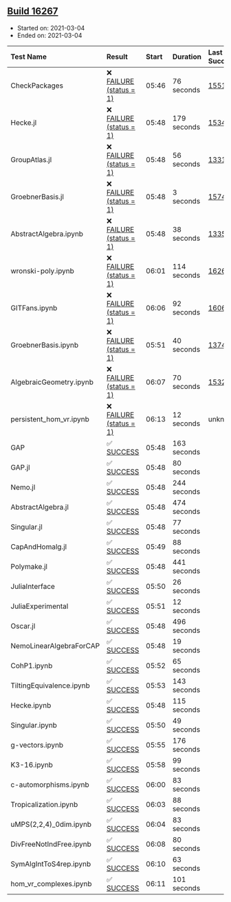## [Build 16267](https://oscarci.mathematik.uni-kl.de/job/oscar/16267/)

* Started on: 2021-03-04
* Ended on: 2021-03-04

| Test Name    | Result | Start | Duration | Last Success | First Failure |
|:-------------|:-------|:------|:---------|:-------------|:--------------|
| CheckPackages | ❌ [FAILURE (status = 1)](https://oscarci.mathematik.uni-kl.de/job/oscar/16267/artifact/logs/build-16267/CheckPackages.log) | 05:46 | 76 seconds | [15514](https://oscarci.mathematik.uni-kl.de/job/oscar/15514/) | [15515](https://oscarci.mathematik.uni-kl.de/job/oscar/15515/) |
| Hecke.jl | ❌ [FAILURE (status = 1)](https://oscarci.mathematik.uni-kl.de/job/oscar/16267/artifact/logs/build-16267/Hecke.jl.log) | 05:48 | 179 seconds | [15344](https://oscarci.mathematik.uni-kl.de/job/oscar/15344/) | [15348](https://oscarci.mathematik.uni-kl.de/job/oscar/15348/) |
| GroupAtlas.jl | ❌ [FAILURE (status = 1)](https://oscarci.mathematik.uni-kl.de/job/oscar/16267/artifact/logs/build-16267/GroupAtlas.jl.log) | 05:48 | 56 seconds | [13311](https://oscarci.mathematik.uni-kl.de/job/oscar/13311/) | [13312](https://oscarci.mathematik.uni-kl.de/job/oscar/13312/) |
| GroebnerBasis.jl | ❌ [FAILURE (status = 1)](https://oscarci.mathematik.uni-kl.de/job/oscar/16267/artifact/logs/build-16267/GroebnerBasis.jl.log) | 05:48 | 3 seconds | [15745](https://oscarci.mathematik.uni-kl.de/job/oscar/15745/) | [15746](https://oscarci.mathematik.uni-kl.de/job/oscar/15746/) |
| AbstractAlgebra.ipynb | ❌ [FAILURE (status = 1)](https://oscarci.mathematik.uni-kl.de/job/oscar/16267/artifact/logs/build-16267/AbstractAlgebra.ipynb.log) | 05:48 | 38 seconds | [13355](https://oscarci.mathematik.uni-kl.de/job/oscar/13355/) | [13356](https://oscarci.mathematik.uni-kl.de/job/oscar/13356/) |
| wronski-poly.ipynb | ❌ [FAILURE (status = 1)](https://oscarci.mathematik.uni-kl.de/job/oscar/16267/artifact/logs/build-16267/wronski-poly.ipynb.log) | 06:01 | 114 seconds | [16266](https://oscarci.mathematik.uni-kl.de/job/oscar/16266/) | [16267](https://oscarci.mathematik.uni-kl.de/job/oscar/16267/) |
| GITFans.ipynb | ❌ [FAILURE (status = 1)](https://oscarci.mathematik.uni-kl.de/job/oscar/16267/artifact/logs/build-16267/GITFans.ipynb.log) | 06:06 | 92 seconds | [16068](https://oscarci.mathematik.uni-kl.de/job/oscar/16068/) | [16069](https://oscarci.mathematik.uni-kl.de/job/oscar/16069/) |
| GroebnerBasis.ipynb | ❌ [FAILURE (status = 1)](https://oscarci.mathematik.uni-kl.de/job/oscar/16267/artifact/logs/build-16267/GroebnerBasis.ipynb.log) | 05:51 | 40 seconds | [13748](https://oscarci.mathematik.uni-kl.de/job/oscar/13748/) | [13749](https://oscarci.mathematik.uni-kl.de/job/oscar/13749/) |
| AlgebraicGeometry.ipynb | ❌ [FAILURE (status = 1)](https://oscarci.mathematik.uni-kl.de/job/oscar/16267/artifact/logs/build-16267/AlgebraicGeometry.ipynb.log) | 06:07 | 70 seconds | [15322](https://oscarci.mathematik.uni-kl.de/job/oscar/15322/) | [15323](https://oscarci.mathematik.uni-kl.de/job/oscar/15323/) |
| persistent_hom_vr.ipynb | ❌ [FAILURE (status = 1)](https://oscarci.mathematik.uni-kl.de/job/oscar/16267/artifact/logs/build-16267/persistent_hom_vr.ipynb.log) | 06:13 | 12 seconds | unknown | unknown |
| GAP | ✅ [SUCCESS](https://oscarci.mathematik.uni-kl.de/job/oscar/16267/artifact/logs/build-16267/GAP.log) | 05:48 | 163 seconds |  |  |
| GAP.jl | ✅ [SUCCESS](https://oscarci.mathematik.uni-kl.de/job/oscar/16267/artifact/logs/build-16267/GAP.jl.log) | 05:48 | 80 seconds |  |  |
| Nemo.jl | ✅ [SUCCESS](https://oscarci.mathematik.uni-kl.de/job/oscar/16267/artifact/logs/build-16267/Nemo.jl.log) | 05:48 | 244 seconds |  |  |
| AbstractAlgebra.jl | ✅ [SUCCESS](https://oscarci.mathematik.uni-kl.de/job/oscar/16267/artifact/logs/build-16267/AbstractAlgebra.jl.log) | 05:48 | 474 seconds |  |  |
| Singular.jl | ✅ [SUCCESS](https://oscarci.mathematik.uni-kl.de/job/oscar/16267/artifact/logs/build-16267/Singular.jl.log) | 05:48 | 77 seconds |  |  |
| CapAndHomalg.jl | ✅ [SUCCESS](https://oscarci.mathematik.uni-kl.de/job/oscar/16267/artifact/logs/build-16267/CapAndHomalg.jl.log) | 05:49 | 88 seconds |  |  |
| Polymake.jl | ✅ [SUCCESS](https://oscarci.mathematik.uni-kl.de/job/oscar/16267/artifact/logs/build-16267/Polymake.jl.log) | 05:48 | 441 seconds |  |  |
| JuliaInterface | ✅ [SUCCESS](https://oscarci.mathematik.uni-kl.de/job/oscar/16267/artifact/logs/build-16267/JuliaInterface.log) | 05:50 | 26 seconds |  |  |
| JuliaExperimental | ✅ [SUCCESS](https://oscarci.mathematik.uni-kl.de/job/oscar/16267/artifact/logs/build-16267/JuliaExperimental.log) | 05:51 | 12 seconds |  |  |
| Oscar.jl | ✅ [SUCCESS](https://oscarci.mathematik.uni-kl.de/job/oscar/16267/artifact/logs/build-16267/Oscar.jl.log) | 05:48 | 496 seconds |  |  |
| NemoLinearAlgebraForCAP | ✅ [SUCCESS](https://oscarci.mathematik.uni-kl.de/job/oscar/16267/artifact/logs/build-16267/NemoLinearAlgebraForCAP.log) | 05:48 | 19 seconds |  |  |
| CohP1.ipynb | ✅ [SUCCESS](https://oscarci.mathematik.uni-kl.de/job/oscar/16267/artifact/logs/build-16267/CohP1.ipynb.log) | 05:52 | 65 seconds |  |  |
| TiltingEquivalence.ipynb | ✅ [SUCCESS](https://oscarci.mathematik.uni-kl.de/job/oscar/16267/artifact/logs/build-16267/TiltingEquivalence.ipynb.log) | 05:53 | 143 seconds |  |  |
| Hecke.ipynb | ✅ [SUCCESS](https://oscarci.mathematik.uni-kl.de/job/oscar/16267/artifact/logs/build-16267/Hecke.ipynb.log) | 05:48 | 115 seconds |  |  |
| Singular.ipynb | ✅ [SUCCESS](https://oscarci.mathematik.uni-kl.de/job/oscar/16267/artifact/logs/build-16267/Singular.ipynb.log) | 05:50 | 49 seconds |  |  |
| g-vectors.ipynb | ✅ [SUCCESS](https://oscarci.mathematik.uni-kl.de/job/oscar/16267/artifact/logs/build-16267/g-vectors.ipynb.log) | 05:55 | 176 seconds |  |  |
| K3-16.ipynb | ✅ [SUCCESS](https://oscarci.mathematik.uni-kl.de/job/oscar/16267/artifact/logs/build-16267/K3-16.ipynb.log) | 05:58 | 99 seconds |  |  |
| c-automorphisms.ipynb | ✅ [SUCCESS](https://oscarci.mathematik.uni-kl.de/job/oscar/16267/artifact/logs/build-16267/c-automorphisms.ipynb.log) | 06:00 | 83 seconds |  |  |
| Tropicalization.ipynb | ✅ [SUCCESS](https://oscarci.mathematik.uni-kl.de/job/oscar/16267/artifact/logs/build-16267/Tropicalization.ipynb.log) | 06:03 | 88 seconds |  |  |
| uMPS(2,2,4)_0dim.ipynb | ✅ [SUCCESS](https://oscarci.mathematik.uni-kl.de/job/oscar/16267/artifact/logs/build-16267/uMPS-2-2-4-_0dim.ipynb.log) | 06:04 | 83 seconds |  |  |
| DivFreeNotIndFree.ipynb | ✅ [SUCCESS](https://oscarci.mathematik.uni-kl.de/job/oscar/16267/artifact/logs/build-16267/DivFreeNotIndFree.ipynb.log) | 06:08 | 80 seconds |  |  |
| SymAlgIntToS4rep.ipynb | ✅ [SUCCESS](https://oscarci.mathematik.uni-kl.de/job/oscar/16267/artifact/logs/build-16267/SymAlgIntToS4rep.ipynb.log) | 06:10 | 63 seconds |  |  |
| hom_vr_complexes.ipynb | ✅ [SUCCESS](https://oscarci.mathematik.uni-kl.de/job/oscar/16267/artifact/logs/build-16267/hom_vr_complexes.ipynb.log) | 06:11 | 101 seconds |  |  |
